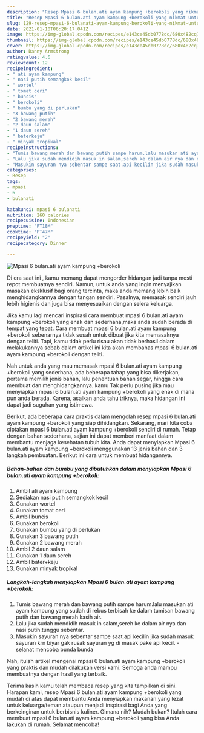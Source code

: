 ```yaml
---
description: "Resep Mpasi 6 bulan.ati ayam kampung +berokoli yang nikmat Untuk Jualan"
title: "Resep Mpasi 6 bulan.ati ayam kampung +berokoli yang nikmat Untuk Jualan"
slug: 129-resep-mpasi-6-bulanati-ayam-kampung-berokoli-yang-nikmat-untuk-jualan
date: 2021-01-10T06:20:17.041Z
image: https://img-global.cpcdn.com/recipes/e143ce45db0778dc/680x482cq70/mpasi-6-bulanati-ayam-kampung-berokoli-foto-resep-utama.jpg
thumbnail: https://img-global.cpcdn.com/recipes/e143ce45db0778dc/680x482cq70/mpasi-6-bulanati-ayam-kampung-berokoli-foto-resep-utama.jpg
cover: https://img-global.cpcdn.com/recipes/e143ce45db0778dc/680x482cq70/mpasi-6-bulanati-ayam-kampung-berokoli-foto-resep-utama.jpg
author: Danny Armstrong
ratingvalue: 4.6
reviewcount: 12
recipeingredient:
- " ati ayam kampung"
- " nasi putih semangkok kecil"
- " wortel"
- " tomat ceri"
- " buncis"
- " berokoli"
- " bumbu yang di perlukan"
- "3 bawang putih"
- "2 bawang merah"
- "2 daun salam"
- "1 daun sereh"
- " baterkeju"
- " minyak tropikal"
recipeinstructions:
- "Tumis bawang merah dan bawang putih sampe harum.lalu masukan ati ayam kampung yang sudah di rebus terbisah ke dalam tumisan bawang putih dan bawang merah kasih air."
- "Lalu jika sudah mendidih masuk in salam,sereh ke dalam air nya dan nasi putih.tunggu sebentar."
- "Masukin sayuran nya sebentar sampe saat.api kecilin jika sudah masuk sayuran krn biyar gak rusak sayuran yg di masak pake api kecil. selanat mencoba bunda bunda"
categories:
- Resep
tags:
- mpasi
- 6
- bulanati

katakunci: mpasi 6 bulanati 
nutrition: 260 calories
recipecuisine: Indonesian
preptime: "PT18M"
cooktime: "PT47M"
recipeyield: "2"
recipecategory: Dinner

---
```



![Mpasi 6 bulan.ati ayam kampung +berokoli](https://img-global.cpcdn.com/recipes/e143ce45db0778dc/680x482cq70/mpasi-6-bulanati-ayam-kampung-berokoli-foto-resep-utama.jpg)

Di era  saat ini , kamu memang dapat mengorder hidangan jadi tanpa mesti repot membuatnya sendiri. Namun, untuk anda yang ingin menyajikan masakan eksklusif bagi orang tercinta, maka anda memang lebih baik menghidangkannya dengan tangan sendiri. Pasalnya, memasak sendiri jauh lebih higienis dan juga bisa menyesuaikan dengan selera keluarga.

Jika kamu lagi mencari inspirasi cara membuat mpasi 6 bulan.ati ayam kampung +berokoli yang enak dan sederhana,maka anda sudah berada di tempat yang tepat. Cara membuat mpasi 6 bulan.ati ayam kampung +berokoli  sebenarnya tidak susah untuk dibuat jika kita memasaknya dengan teliti. Tapi, kamu tidak perlu risau akan tidak berhasil dalam melakukannya 
sebab dalam artikel ini kita akan membahas mpasi 6 bulan.ati ayam kampung +berokoli dengan teliti.  



Nah untuk anda yang mau memasak mpasi 6 bulan.ati ayam kampung +berokoli yang sederhana, ada beberapa tahap yang bisa dikerjakan, pertama memilih jenis bahan, lalu penentuan bahan segar, hingga cara membuat dan menghidangkannya. kamu Tak perlu pusing jika mau menyiapkan mpasi 6 bulan.ati ayam kampung +berokoli yang enak di mana pun anda berada. Karena, asalkan anda  tahu triknya, maka hidangan ini dapat jadi suguhan yang istimewa.

Berikut, ada beberapa cara praktis  dalam mengolah resep mpasi 6 bulan.ati ayam kampung +berokoli yang siap dihidangkan. Sekarang, mari kita coba ciptakan mpasi 6 bulan.ati ayam kampung +berokoli sendiri di rumah. Tetap dengan bahan sederhana, sajian ini dapat memberi manfaat dalam membantu menjaga kesehatan tubuh kita. Anda dapat menyiapkan Mpasi 6 bulan.ati ayam kampung +berokoli menggunakan 13 jenis bahan dan 3 langkah pembuatan. Berikut ini cara untuk membuat hidangannya.

<!--inarticleads1-->

##### Bahan-bahan dan bumbu yang dibutuhkan dalam menyiapkan Mpasi 6 bulan.ati ayam kampung +berokoli:

1. Ambil  ati ayam kampung
1. Sediakan  nasi putih semangkok kecil
1. Gunakan  wortel
1. Gunakan  tomat ceri
1. Ambil  buncis
1. Gunakan  berokoli
1. Gunakan  bumbu yang di perlukan
1. Gunakan 3 bawang putih
1. Gunakan 2 bawang merah
1. Ambil 2 daun salam
1. Gunakan 1 daun sereh
1. Ambil  bater+keju
1. Gunakan  minyak tropikal




<!--inarticleads2-->

##### Langkah-langkah menyiapkan Mpasi 6 bulan.ati ayam kampung +berokoli:

1. Tumis bawang merah dan bawang putih sampe harum.lalu masukan ati ayam kampung yang sudah di rebus terbisah ke dalam tumisan bawang putih dan bawang merah kasih air.
1. Lalu jika sudah mendidih masuk in salam,sereh ke dalam air nya dan nasi putih.tunggu sebentar.
1. Masukin sayuran nya sebentar sampe saat.api kecilin jika sudah masuk sayuran krn biyar gak rusak sayuran yg di masak pake api kecil. - selanat mencoba bunda bunda




Nah, itulah artikel mengenai  mpasi 6 bulan.ati ayam kampung +berokoli  yang praktis dan mudah dilakukan versi kami. Semoga anda mampu membuatnya dengan hasil yang terbaik. 

Terima kasih kamu telah membaca resep yang kita tampilkan di sini. Harapan kami, resep  Mpasi 6 bulan.ati ayam kampung +berokoli yang mudah di atas dapat membantu Anda menyiapkan makanan yang lezat untuk keluarga/teman ataupun menjadi inspirasi bagi Anda yang berkeinginan untuk berbisnis kuliner. Gimana nih? Mudah bukan? Itulah cara membuat mpasi 6 bulan.ati ayam kampung +berokoli yang bisa Anda lakukan di rumah. Selamat mencoba!

